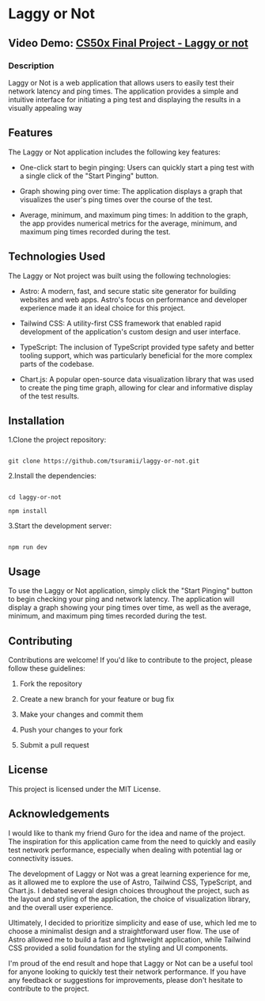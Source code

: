 # Laggy or Not

## Video Demo: [CS50x Final Project - Laggy or not](https://www.youtube.com/watch?v=kpTySdkt8uM)

### Description

Laggy or Not is a web application that allows users to easily test their network latency and ping times. The application provides a simple and intuitive interface for initiating a ping test and displaying the results in a visually appealing way

## Features

The Laggy or Not application includes the following key features:

- One-click start to begin pinging: Users can quickly start a ping test with a single click of the "Start Pinging" button.

- Graph showing ping over time: The application displays a graph that visualizes the user's ping times over the course of the test.

- Average, minimum, and maximum ping times: In addition to the graph, the app provides numerical metrics for the average, minimum, and maximum ping times recorded during the test.

## Technologies Used

The Laggy or Not project was built using the following technologies:

- Astro: A modern, fast, and secure static site generator for building websites and web apps. Astro's focus on performance and developer experience made it an ideal choice for this project.

- Tailwind CSS: A utility-first CSS framework that enabled rapid development of the application's custom design and user interface.

- TypeScript: The inclusion of TypeScript provided type safety and better tooling support, which was particularly beneficial for the more complex parts of the codebase.

- Chart.js: A popular open-source data visualization library that was used to create the ping time graph, allowing for clear and informative display of the test results.

## Installation

1.Clone the project repository:

```console

git clone https://github.com/tsuramii/laggy-or-not.git

```

2.Install the dependencies:

```console

cd laggy-or-not

npm install

```

3.Start the development server:

```console

npm run dev

```

## Usage

To use the Laggy or Not application, simply click the "Start Pinging" button to begin checking your ping and network latency. The application will display a graph showing your ping times over time, as well as the average, minimum, and maximum ping times recorded during the test.

## Contributing

Contributions are welcome! If you'd like to contribute to the project, please follow these guidelines:

1. Fork the repository

2. Create a new branch for your feature or bug fix

3. Make your changes and commit them

4. Push your changes to your fork

5. Submit a pull request

## License

This project is licensed under the MIT License.

## Acknowledgements

I would like to thank my friend Guro for the idea and name of the project. The inspiration for this application came from the need to quickly and easily test network performance, especially when dealing with potential lag or connectivity issues.

The development of Laggy or Not was a great learning experience for me, as it allowed me to explore the use of Astro, Tailwind CSS, TypeScript, and Chart.js. I debated several design choices throughout the project, such as the layout and styling of the application, the choice of visualization library, and the overall user experience.

Ultimately, I decided to prioritize simplicity and ease of use, which led me to choose a minimalist design and a straightforward user flow. The use of Astro allowed me to build a fast and lightweight application, while Tailwind CSS provided a solid foundation for the styling and UI components.

I'm proud of the end result and hope that Laggy or Not can be a useful tool for anyone looking to quickly test their network performance. If you have any feedback or suggestions for improvements, please don't hesitate to contribute to the project.
